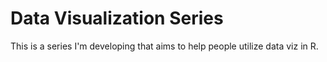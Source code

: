 # Data Visualization Series

This is a series I'm developing that aims to help people utilize data viz in R. 
